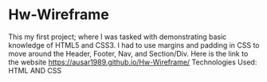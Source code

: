 # Hw-Wireframe

This my first project; where I was tasked with demonstrating basic knowledge of HTML5 and CSS3. I had to use margins and padding in CSS to move around the Header, Footer, Nav, and Section/Div.
Here is the link to the website https://ausar1989.github.io/Hw-Wireframe/
Technologies Used: HTML AND CSS
